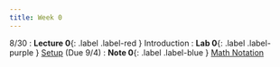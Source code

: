 ```yaml
---
title: Week 0
---
```


8/30
: **Lecture 0**{: .label .label-red } Introduction
: **Lab 0**{: .label .label-purple } [Setup](https://lab.codebreakingatcal.org/hub/user-redirect/git-pull?repo=https%3A%2F%2Fgithub.com%2FCodebreakingAtCal%2FCodebreakingLabs&urlpath=tree%2FCodebreakingLabs%2FLab0%2Flab00.ipynb&branch=master) (Due 9/4)
: **Note 0**{: .label .label-blue } [Math Notation](https://codebreakingatcal.org/assets/notes/note0.pdf)
